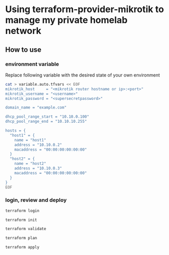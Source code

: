 # Using terraform-provider-mikrotik to manage my private homelab network

## How to use

### environment variable

Replace following variable with the desired state of your own environment

```bash
cat > variable.auto.tfvars << EOF
mikrotik_host     = "<mikrotik router hostname or ip>:<port>"
mikrotik_username = "<username>"
mikrotik_password = "<supersecretpassword>"

domain_name = "example.com"

dhcp_pool_range_start = "10.10.0.100"
dhcp_pool_range_end = "10.10.10.255"

hosts = {
  "host1" = {
    name = "host1"
    address = "10.10.0.2"
    macaddress = "00:00:00:00:00:00"
  }
  "host2" = {
    name = "host2"
    address = "10.10.0.3"
    macaddress = "00:00:00:00:00:00"
  }
}
EOF
```

### login, review and deploy

```bash
terraform login

terraform init

terraform validate

terraform plan

terraform apply
```
